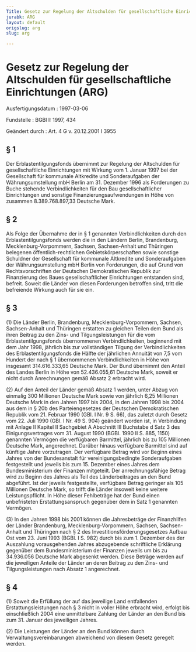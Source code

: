 ```yaml
---
Title: Gesetz zur Regelung der Altschulden für gesellschaftliche Einrichtungen
jurabk: ARG
layout: default
origslug: arg
slug: arg

---
```


# Gesetz zur Regelung der Altschulden für gesellschaftliche Einrichtungen (ARG)

Ausfertigungsdatum
:   1997-03-06

Fundstelle
:   BGBl I: 1997, 434

Geändert durch
:   Art. 4 G v. 20.12.2001 I 3955


## § 1

Der Erblastentilgungsfonds übernimmt zur Regelung der Altschulden für gesellschaftliche Einrichtungen mit Wirkung vom 1. Januar 1997 bei der Gesellschaft für kommunale Altkredite und Sonderaufgaben der Währungsumstellung mbH Berlin am 31. Dezember 1996 als Forderungen zu Buche stehende Verbindlichkeiten für den Bau gesellschaftlicher Einrichtungen und sonstige Finanzierungsaufwendungen in Höhe von zusammen 8.389.768.897,33 Deutsche Mark.


## § 2

Als Folge der Übernahme der in § 1 genannten Verbindlichkeiten durch den Erblastentilgungsfonds werden die in den Ländern Berlin, Brandenburg, Mecklenburg-Vorpommern, Sachsen, Sachsen-Anhalt und Thüringen belegenen öffentlich-rechtlichen Gebietskörperschaften sowie sonstige Schuldner der Gesellschaft für kommunale Altkredite und Sonderaufgaben der Währungsumstellung mbH Berlin von Forderungen, die auf Grund von Rechtsvorschriften der Deutschen Demokratischen Republik zur Finanzierung des Baues gesellschaftlicher Einrichtungen entstanden sind, befreit. Soweit die Länder von diesen Forderungen betroffen sind, tritt die befreiende Wirkung auch für sie ein.


## § 3

(1) Die Länder Berlin, Brandenburg, Mecklenburg-Vorpommern, Sachsen, Sachsen-Anhalt und Thüringen erstatten zu gleichen Teilen dem Bund als ihren Beitrag zu den Zins- und Tilgungsleistungen für die vom Erblastentilgungsfonds übernommenen Verbindlichkeiten, beginnend mit dem Jahr 1998, jährlich bis zur vollständigen Tilgung der Verbindlichkeiten des Erblastentilgungsfonds die Hälfte der jährlichen Annuität von 7,5 vom Hundert der nach § 1 übernommenen Verbindlichkeiten in Höhe von insgesamt 314.616.333,65 Deutsche Mark. Der Bund übernimmt den Anteil des Landes Berlin in Höhe von 52.436.055,61 Deutsche Mark, soweit er nicht durch Anrechnungen gemäß Absatz 2 erbracht wird.

(2) Auf den Anteil der Länder gemäß Absatz 1 werden, unter Abzug von einmalig 300 Millionen Deutsche Mark sowie von jährlich 6,25 Millionen Deutsche Mark in den Jahren 1997 bis 2004, in den Jahren 1998 bis 2004 aus dem in § 20b des Parteiengesetzes der Deutschen Demokratischen Republik vom 21. Februar 1990 (GBl. I Nr. 9 S. 66), das zuletzt durch Gesetz vom 22. Juli 1990 (GBl. I Nr. 49 S. 904) geändert worden ist, in Verbindung mit Anlage II Kapitel II Sachgebiet A Abschnitt III Buchstabe d Satz 3 des Einigungsvertrages vom 31. August 1990 (BGBl. 1990 II S. 885, 1150) genannten Vermögen die verfügbaren Barmittel, jährlich bis zu 105 Millionen Deutsche Mark, angerechnet. Darüber hinaus verfügbare Barmittel sind auf künftige Jahre vorzutragen. Der verfügbare Betrag wird vor Beginn eines Jahres von der Bundesanstalt für vereinigungsbedingte Sonderaufgaben festgestellt und jeweils bis zum 15. Dezember eines Jahres dem Bundesministerium der Finanzen mitgeteilt. Der anrechnungsfähige Betrag wird zu Beginn des Jahres als Teil des Länderbeitrages an den Bund abgeführt. Ist der jeweils festgestellte, verfügbare Betrag geringer als 105 Millionen Deutsche Mark, so trifft die Länder insoweit keine weitere Leistungspflicht. In Höhe dieser Fehlbeträge hat der Bund einen unbefristeten Erstattungsanspruch gegenüber dem in Satz 1 genannten Vermögen.

(3) In den Jahren 1998 bis 2001 können die Jahresbeträge der Finanzhilfen der Länder Brandenburg, Mecklenburg-Vorpommern, Sachsen, Sachsen-Anhalt und Thüringen nach § 2 des Investitionsförderungsgesetzes Aufbau Ost vom 23. Juni 1993 (BGBl. I S. 982) durch bis zum 1. Dezember des der Auszahlung vorausgehenden Jahres abzugebende schriftliche Erklärung gegenüber dem Bundesministerium der Finanzen jeweils um bis zu 34.936.056 Deutsche Mark abgesenkt werden. Diese Beträge werden auf die jeweiligen Anteile der Länder an deren Beitrag zu den Zins- und Tilgungsleistungen nach Absatz 1 angerechnet.


## § 4

(1) Soweit die Erfüllung der auf das jeweilige Land entfallenden Erstattungsleistungen nach § 3 nicht in voller Höhe erbracht wird, erfolgt bis einschließlich 2004 eine unmittelbare Zahlung der Länder an den Bund bis zum 31. Januar des jeweiligen Jahres.

(2) Die Leistungen der Länder an den Bund können durch Verwaltungsvereinbarungen abweichend von diesem Gesetz geregelt werden.

